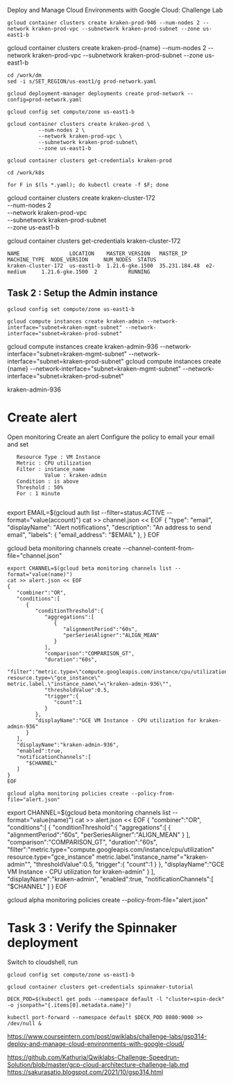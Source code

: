 Deploy and Manage Cloud Environments with Google Cloud: Challenge Lab



```
gcloud container clusters create kraken-prod-946 --num-nodes 2 --network kraken-prod-vpc --subnetwork kraken-prod-subnet --zone us-east1-b
```

gcloud container clusters create kraken-prod-{name} --num-nodes 2 --network kraken-prod-vpc --subnetwork kraken-prod-subnet --zone us-east1-b




```
cd /work/dm
sed -i s/SET_REGION/us-east1/g prod-network.yaml

gcloud deployment-manager deployments create prod-network --config=prod-network.yaml

gcloud config set compute/zone us-east1-b

gcloud container clusters create kraken-prod \
          --num-nodes 2 \
          --network kraken-prod-vpc \
          --subnetwork kraken-prod-subnet\
          --zone us-east1-b

gcloud container clusters get-credentials kraken-prod

cd /work/k8s

for F in $(ls *.yaml); do kubectl create -f $F; done
```

gcloud container clusters create kraken-cluster-172 \
          --num-nodes 2 \
          --network kraken-prod-vpc \
          --subnetwork kraken-prod-subnet\
          --zone us-east1-b



gcloud container clusters get-credentials kraken-cluster-172
```
NAME                LOCATION    MASTER_VERSION   MASTER_IP      MACHINE_TYPE  NODE_VERSION     NUM_NODES  STATUS
kraken-cluster-172  us-east1-b  1.21.6-gke.1500  35.231.184.48  e2-medium     1.21.6-gke.1500  2          RUNNING
```


## Task 2 : Setup the Admin instance

```
gcloud config set compute/zone us-east1-b

gcloud compute instances create kraken-admin --network-interface="subnet=kraken-mgmt-subnet" --network-interface="subnet=kraken-prod-subnet"
```

gcloud compute instances create kraken-admin-936 --network-interface="subnet=kraken-mgmt-subnet" --network-interface="subnet=kraken-prod-subnet"
gcloud compute instances create {name} --network-interface="subnet=kraken-mgmt-subnet" --network-interface="subnet=kraken-prod-subnet"

kraken-admin-936

# Create alert


Open monitoring
Create an alert
Configure the policy to email your email and set
```
   Resource Type : VM Instance
   Metric : CPU utilization
   Filter : instance_name
            Value : kraken-admin
   Condition : is above
   Threshold : 50%
   For : 1 minute


```

export EMAIL=$(gcloud auth list --filter=status:ACTIVE --format="value(account)")
cat >> channel.json << EOF
{
      "type": "email",
      "displayName": "Alert notifications",
      "description": "An address to send email",
      "labels": {
        "email_address": "$EMAIL"
      },
}
EOF

gcloud beta monitoring channels create --channel-content-from-file="channel.json"



```
export CHANNEL=$(gcloud beta monitoring channels list --format="value(name)")
cat >> alert.json << EOF
{
   "combiner":"OR",
   "conditions":[
      {
         "conditionThreshold":{
            "aggregations":[
               {
                  "alignmentPeriod":"60s",
                  "perSeriesAligner":"ALIGN_MEAN"
               }
            ],
            "comparison":"COMPARISON_GT",
            "duration":"60s",
            "filter":"metric.type=\"compute.googleapis.com/instance/cpu/utilization\" resource.type=\"gce_instance\" metric.label.\"instance_name\"=\"kraken-admin-936\"",
            "thresholdValue":0.5,
            "trigger":{
               "count":1
            }
         },
         "displayName":"GCE VM Instance - CPU utilization for kraken-admin-936"
      }
   ],
   "displayName":"kraken-admin-936",
   "enabled":true,
   "notificationChannels":[
      "$CHANNEL"
   ]
}
EOF

gcloud alpha monitoring policies create --policy-from-file="alert.json"
```

export CHANNEL=$(gcloud beta monitoring channels list --format="value(name)")
cat >> alert.json << EOF
{
   "combiner":"OR",
   "conditions":[
      {
         "conditionThreshold":{
            "aggregations":[
               {
                  "alignmentPeriod":"60s",
                  "perSeriesAligner":"ALIGN_MEAN"
               }
            ],
            "comparison":"COMPARISON_GT",
            "duration":"60s",
            "filter":"metric.type=\"compute.googleapis.com/instance/cpu/utilization\" resource.type=\"gce_instance\" metric.label.\"instance_name\"=\"kraken-admin\"",
            "thresholdValue":0.5,
            "trigger":{
               "count":1
            }
         },
         "displayName":"GCE VM Instance - CPU utilization for kraken-admin"
      }
   ],
   "displayName":"kraken-admin",
   "enabled":true,
   "notificationChannels":[
      "$CHANNEL"
   ]
}
EOF

gcloud alpha monitoring policies create --policy-from-file="alert.json"



# Task 3 : Verify the Spinnaker deployment

Switch to cloudshell, run
```
gcloud config set compute/zone us-east1-b

gcloud container clusters get-credentials spinnaker-tutorial

DECK_POD=$(kubectl get pods --namespace default -l "cluster=spin-deck" -o jsonpath="{.items[0].metadata.name}")

kubectl port-forward --namespace default $DECK_POD 8080:9000 >> /dev/null &
```
https://www.courseintern.com/post/qwiklabs/challenge-labs/gsp314-deploy-and-manage-cloud-environments-with-google-cloud/

https://github.com/Kathuria/Qwiklabs-Challenge-Speedrun-Solution/blob/master/gcp-cloud-architecture-challenge-lab.md
https://sakurasatio.blogspot.com/2021/10/gsp314.html
